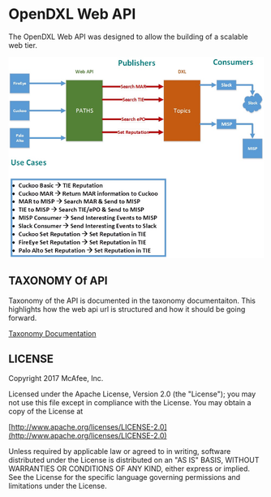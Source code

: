 # OpenDXL Web API

The OpenDXL Web API was designed to allow the building of a scalable web tier.  

![Web API](./documentation/images/cuckoo02.jpg)

## TAXONOMY Of API

Taxonomy of the API is documented in the taxonomy documentaiton.  This highlights how the web api url is structured and how it should be going forward.

[Taxonomy Documentation](./documentation/taxonomy.md)


## LICENSE
Copyright 2017 McAfee, Inc.

Licensed under the Apache License, Version 2.0 (the "License"); you may not use this file except in compliance with the License. You may obtain a copy of the License at

[http://www.apache.org/licenses/LICENSE-2.0](http://www.apache.org/licenses/LICENSE-2.0)

Unless required by applicable law or agreed to in writing, software distributed under the License is distributed on an "AS IS" BASIS, WITHOUT WARRANTIES OR CONDITIONS OF ANY KIND, either express or implied. See the License for the specific language governing permissions and limitations under the License.